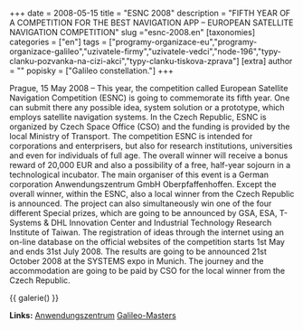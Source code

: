 +++
date = 2008-05-15
title = "ESNC 2008"
description = "FIFTH YEAR OF A COMPETITION FOR THE BEST NAVIGATION APP – EUROPEAN SATELLITE NAVIGATION COMPETITION"
slug ="esnc-2008.en"
[taxonomies]
categories = ["en"]
tags = ["programy-organizace-eu","programy-organizace-galileo","uzivatele-firmy","uzivatele-vedci","node-196","typy-clanku-pozvanka-na-cizi-akci","typy-clanku-tiskova-zprava"]
[extra]
author = ""
popisky = ["Galileo constellation."]
+++

Prague, 15 May 2008 – This year, the competition called European Satellite Navigation Competition (ESNC) is going to commemorate its fifth year. One can submit there any possible idea, system solution or a prototype, which employs satellite navigation systems. In the Czech Republic, ESNC is organized by Czech Space Office (CSO) and the funding is provided by the local Ministry of Transport. The competition ESNC is intended for corporations and enterprisers, but also for research institutions, universities and even for individuals of full age. The overall winner will receive a bonus reward of 20,000 EUR and also a possibility of a free, half-year sojourn in a technological incubator. The main organiser of this event is a German corporation Anwendungszentrum GmbH Oberpfaffenhoffen. Except the overall winner, within the ESNC, also a local winner from the Czech Republic is announced. The project can also simultaneously win one of the four different Special prizes, which are going to be announced by GSA, ESA, T-Systems & DHL Innovation Center and Industrial Technology Research Institute of Taiwan. The registration of ideas through the internet using an on-line database on the official websites of the competition starts 1st May and ends 31st July 2008. The results are going to be announced 21st October 2008 at the SYSTEMS expo in Munich. The journey and the accommodation are going to be paid by CSO for the local winner from the Czech Republic.

{{ galerie() }}

**Links:**
[Anwendungszentrum]
[Galileo-Masters]

[Anwendungszentrum]: http://www.anwendungszentrum.de/
[Galileo-Masters]: http://www.galileo-masters.eu/
